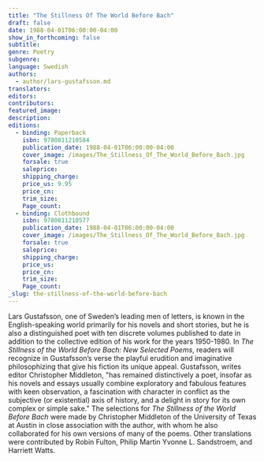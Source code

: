 ```yaml
---
title: "The Stillness Of The World Before Bach"
draft: false
date: 1988-04-01T06:00:00-04:00
show_in_forthcoming: false
subtitle:
genre: Poetry
subgenre:
language: Swedish
authors:
  - author/lars-gustafsson.md
translators:
editors:
contributors:
featured_image:
description:
editions:
  - binding: Paperback
    isbn: 9780811210584
    publication_date: 1988-04-01T06:00:00-04:00
    cover_image: /images/The_Stillness_Of_The_World_Before_Bach.jpg
    forsale: true
    saleprice:
    shipping_charge:
    price_us: 9.95
    price_cn:
    trim_size:
    Page_count:
  - binding: Clothbound
    isbn: 9780811210577
    publication_date: 1988-04-01T06:00:00-04:00
    cover_image: /images/The_Stillness_Of_The_World_Before_Bach.jpg
    forsale: true
    saleprice:
    shipping_charge:
    price_us:
    price_cn:
    trim_size:
    Page_count:
_slug: the-stillness-of-the-world-before-bach
---
```


Lars Gustafsson, one of Sweden’s leading men of letters, is known in the English-speaking world primarily for his novels and short stories, but he is also a distinguished poet with ten discrete volumes published to date in addition to the collective edition of his work for the years 1950-1980. In _The Stillness of the World Before Bach: New Selected Poems_, readers will recognize in Gustafsson’s verse the playful erudition and imaginative philosophizing that give his fiction its unique appeal. Gustafsson, writes editor Christopher Middleton, "has remained distinctively a poet, insofar as his novels and essays usually combine exploratory and fabulous features with keen observation, a fascination with character in conflict as the subjective (or existential) axis of history, and a delight in story for its own complex or simple sake." The selections for _The Stillness of the World Before Bach_ were made by Christopher Middleton of the University of Texas at Austin in close association with the author, with whom he also collaborated for his own versions of many of the poems. Other translations were contributed by Robin Fulton, Philip Martin Yvonne L. Sandstroem, and Harriett Watts.

